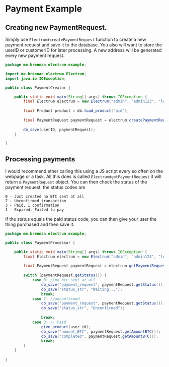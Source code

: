 # Payment Example

## Creating new PaymentRequest.
Simply use ``Electrum#createPaymentRequest`` function to create a new payment request and save it to the database. You also will want to store the userID or customerID for later processing. A new address will be generated every new payment request.

```java
package me.brennan.electrum.example;

import me.brennan.electrum.Electrum;
import java.io.IOException;

public class PaymentCreator {

    public static void main(String[] args) throws IOException {
        final Electrum electrum = new Electrum("admin", "admin123", "localhost");
        
        final Product product = db.load_product("pid");
        
        final PaymentRequest paymentRequest = electrum.createPaymentRequest(product.getPrice(), product.getName());
        
        db_save(userID, paymentRequest);
    }

}
```

## Processing payments
I would recommend ether calling this using a JS script every so often on the webpage or a task. All this does is called ``Electrum#getPaymentRequest`` it will return a ``PaymentRequest`` object. You can then check the status of the payment request, the status codes are
```text
0 - Just created no BTC sent at all
7 - Unconfirmed transaction
3 - Paid, 1 confirmation
1 - Expired, Failed to pay
```
If the status equals the paid status code, you can then give your user the thing purchased and then save it.

```java
package me.brennan.electrum.example;

public class PaymentProcessor {

    public static void main(String[] args) throws IOException {
        final Electrum electrum = new Electrum("admin", "admin123", "localhost");
        
        final PaymentRequest paymentRequest = electrum.getPaymentRequest(db_where("payment_address"));
        
        switch (paymentRequest.getStatus()) {
            case 0: //no btc sent at all
                db_save("payment_request", paymentRequest.getStatus());
                db_save("status_str", "Waiting...");
                break;
            case 7: //unconfirmed
                db_save("payment_request", paymentRequest.getStatus());
                db_save("status_str", "Unconfirmed");
                
                break;
            case 3: // Paid
                give_product(user_id);
                db_save("amount_BTC", paymentRequest.getAmountBTC());
                db_save("completed", paymentRequest.getAmountBTC());
                break;
        }
    }
    
}
```
